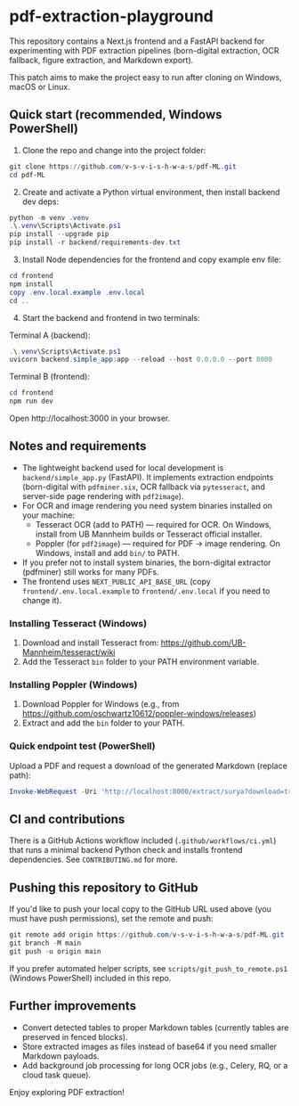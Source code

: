 # pdf-extraction-playground

This repository contains a Next.js frontend and a FastAPI backend for experimenting with PDF extraction pipelines (born-digital extraction, OCR fallback, figure extraction, and Markdown export).

This patch aims to make the project easy to run after cloning on Windows, macOS or Linux.

## Quick start (recommended, Windows PowerShell)

1. Clone the repo and change into the project folder:

```powershell
git clone https://github.com/v-s-v-i-s-h-w-a-s/pdf-ML.git
cd pdf-ML
```

2. Create and activate a Python virtual environment, then install backend dev deps:

```powershell
python -m venv .venv
.\.venv\Scripts\Activate.ps1
pip install --upgrade pip
pip install -r backend/requirements-dev.txt
```

3. Install Node dependencies for the frontend and copy example env file:

```powershell
cd frontend
npm install
copy .env.local.example .env.local
cd ..
```

4. Start the backend and frontend in two terminals:

Terminal A (backend):
```powershell
.\.venv\Scripts\Activate.ps1
uvicorn backend.simple_app:app --reload --host 0.0.0.0 --port 8000
```

Terminal B (frontend):
```powershell
cd frontend
npm run dev
```

Open http://localhost:3000 in your browser.

## Notes and requirements

- The lightweight backend used for local development is `backend/simple_app.py` (FastAPI). It implements extraction endpoints (born-digital with `pdfminer.six`, OCR fallback via `pytesseract`, and server-side page rendering with `pdf2image`).
- For OCR and image rendering you need system binaries installed on your machine:
	- Tesseract OCR (add to PATH) — required for OCR. On Windows, install from UB Mannheim builds or Tesseract official installer.
	- Poppler (for `pdf2image`) — required for PDF → image rendering. On Windows, install and add `bin/` to PATH.
- If you prefer not to install system binaries, the born-digital extractor (pdfminer) still works for many PDFs.
- The frontend uses `NEXT_PUBLIC_API_BASE_URL` (copy `frontend/.env.local.example` to `frontend/.env.local` if you need to change it).

### Installing Tesseract (Windows)

1. Download and install Tesseract from: https://github.com/UB-Mannheim/tesseract/wiki
2. Add the Tesseract `bin` folder to your PATH environment variable.

### Installing Poppler (Windows)

1. Download Poppler for Windows (e.g., from https://github.com/oschwartz10612/poppler-windows/releases)
2. Extract and add the `bin` folder to your PATH.

### Quick endpoint test (PowerShell)

Upload a PDF and request a download of the generated Markdown (replace path):

```powershell
Invoke-WebRequest -Uri 'http://localhost:8000/extract/surya?download=true' -Method Post -Form @{ file = Get-Item 'C:\path\to\your.pdf' } -OutFile 'extracted.md'
```


## CI and contributions

There is a GitHub Actions workflow included (`.github/workflows/ci.yml`) that runs a minimal backend Python check and installs frontend dependencies. See `CONTRIBUTING.md` for more.

## Pushing this repository to GitHub

If you'd like to push your local copy to the GitHub URL used above (you must have push permissions), set the remote and push:

```powershell
git remote add origin https://github.com/v-s-v-i-s-h-w-a-s/pdf-ML.git
git branch -M main
git push -u origin main
```

If you prefer automated helper scripts, see `scripts/git_push_to_remote.ps1` (Windows PowerShell) included in this repo.

## Further improvements

- Convert detected tables to proper Markdown tables (currently tables are preserved in fenced blocks).
- Store extracted images as files instead of base64 if you need smaller Markdown payloads.
- Add background job processing for long OCR jobs (e.g., Celery, RQ, or a cloud task queue).

Enjoy exploring PDF extraction!